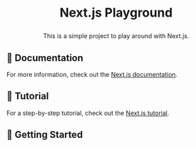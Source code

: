 # <p align='center'>Next.js Playground</p>
<p align='center'>This is a simple project to play around with Next.js.</p>

## 🚀 Documentation
For more information, check out the [Next.js documentation](https://nextjs.org/docs).

## 🚀 Tutorial
For a step-by-step tutorial, check out the [Next.js tutorial](https://www.youtube.com/watch?v=NgrljB7UU34&t=3569s).

## 🚀 Getting Started

